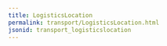 ```yaml
---
title: LogisticsLocation
permalink: transport/LogisticsLocation.html
jsonid: transport_logisticslocation
---
```

